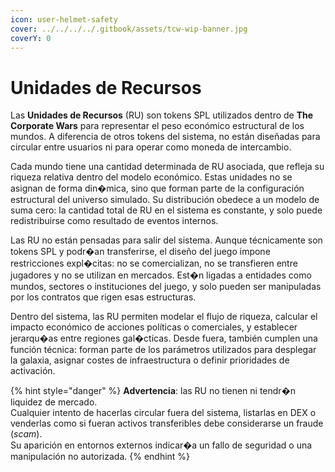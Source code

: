 ```yaml
---
icon: user-helmet-safety
cover: ../../../../.gitbook/assets/tcw-wip-banner.jpg
coverY: 0
---
```


# Unidades de Recursos

Las **Unidades de Recursos** (RU) son tokens SPL utilizados dentro de **The Corporate Wars** para representar el peso económico estructural de los mundos. A diferencia de otros tokens del sistema, no están  diseñadas para circular entre usuarios ni para operar como moneda de intercambio.

Cada mundo tiene una cantidad determinada de RU asociada, que refleja su riqueza relativa dentro del modelo económico. Estas unidades no se asignan de forma din�mica, sino que forman parte de la configuración estructural del universo simulado. Su distribución obedece a un modelo de suma cero: la cantidad total de RU en el sistema es constante, y solo puede redistribuirse como resultado de eventos internos.

Las RU no están  pensadas para salir del sistema. Aunque técnicamente son tokens SPL y podr�an transferirse, el diseño del juego impone restricciones expl�citas: no se comercializan, no se transfieren entre jugadores y no se utilizan en mercados. Est�n ligadas a entidades como mundos, sectores o instituciones del juego, y solo pueden ser manipuladas por los contratos que rigen esas estructuras.

Dentro del sistema, las RU permiten modelar el flujo de riqueza, calcular el impacto económico de acciones políticas o comerciales, y establecer jerarqu�as entre regiones gal�cticas. Desde fuera, también cumplen una función técnica: forman parte de los parámetros utilizados para desplegar la galaxia, asignar costes de infraestructura o definir prioridades de activación.

{% hint style="danger" %}
**Advertencia**: las RU no tienen ni tendr�n liquidez de mercado.\
Cualquier intento de hacerlas circular fuera del sistema, listarlas en DEX o venderlas como si fueran activos transferibles debe considerarse un fraude (_scam_).\
Su aparición en entornos externos indicar�a un fallo de seguridad o una manipulación no autorizada.
{% endhint %}
